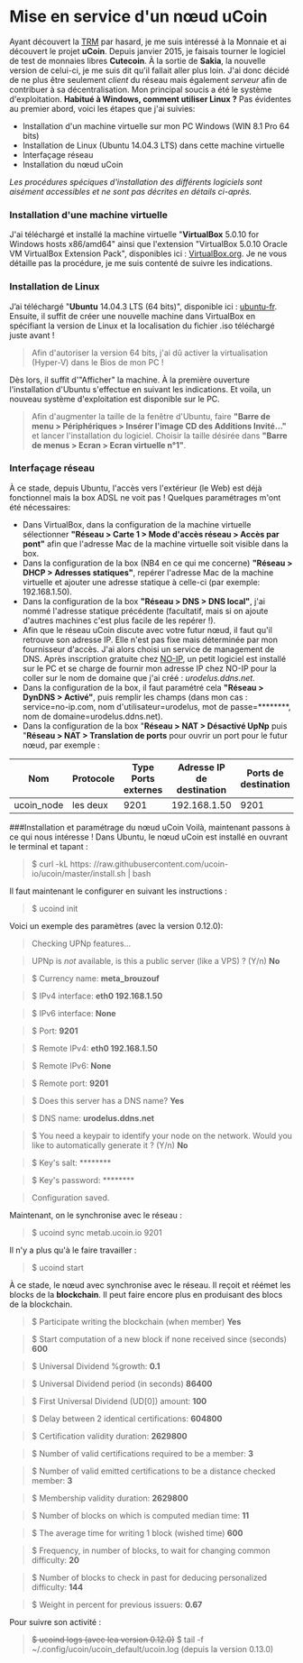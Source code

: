 Mise en service d'un nœud uCoin
=
Ayant découvert la [TRM](http://www.creationmonetaire.info/2012/11/theorie-relative-de-la-monnaie-2-718.html) par hasard, je me suis intéressé à la Monnaie et ai découvert le projet **uCoin**. Depuis janvier 2015, je faisais tourner le logiciel de test de monnaies libres **Cutecoin**.
À la sortie de **Sakia**, la nouvelle version de celui-ci, je me suis dit qu'il fallait aller plus loin. J'ai donc décidé de ne plus être seulement _client_ du réseau mais également _serveur_ afin de contribuer à sa décentralisation.
Mon principal soucis a été le système d'exploitation. **Habitué à Windows, comment utiliser Linux ?** Pas évidentes au premier abord, voici les étapes que j'ai suivies:
 
* Installation d'un machine virtuelle sur mon PC Windows (WIN 8.1 Pro 64 bits)
* Installation de Linux (Ubuntu 14.04.3 LTS) dans cette machine virtuelle
* Interfaçage réseau
* Installation du nœud uCoin

_Les procédures spéciques d'installation des différents logiciels sont aisément accessibles et ne sont pas décrites en détails ci-après._

### Installation d'une machine virtuelle
J'ai téléchargé et installé la machine virtuelle "**VirtualBox** 5.0.10 for Windows hosts  x86/amd64" ainsi que l'extension "VirtualBox 5.0.10 Oracle VM VirtualBox Extension Pack",  disponibles ici : [VirtualBox.org](https://www.virtualbox.org/wiki/Downloadsvirtualbox.org).
Je ne vous détaille pas la procédure, je me suis contenté de suivre les indications.
### Installation de Linux
J’ai téléchargé "**Ubuntu** 14.04.3 LTS (64 bits)", disponible ici : [ubuntu-fr](https://www.ubuntu-fr.org/telechargement).
Ensuite, il suffit de créer une nouvelle machine dans VirtualBox en spécifiant la version de Linux et la localisation du fichier .iso téléchargé juste avant !
>Afin d'autoriser la version 64 bits, j'ai dû activer la virtualisation (Hyper-V) dans le Bios de mon PC !

Dès lors, il suffit d'"Afficher" la machine. À la première ouverture l'installation d'Ubuntu s'effectue en suivant les indications.
Et voila, un nouveau système d'exploitation est disponible sur le PC.
> Afin d'augmenter la taille de la fenêtre d'Ubuntu, faire **"Barre de menu > Périphériques > Insérer l'image CD des Additions Invité…"** et lancer l'installation du logiciel. Choisir la taille désirée dans **"Barre de menus > Ecran > Ecran virtuelle n°1"**.

### Interfaçage réseau
À ce stade, depuis Ubuntu, l'accès vers l'extérieur (le Web) est déjà fonctionnel mais la box ADSL ne voit pas ! Quelques paramétrages m'ont été nécessaires:

- Dans VirtualBox,  dans la configuration de la machine virtuelle sélectionner **"Réseau >  Carte 1 > Mode d'accès réseau > Accès par pont"** afin que l'adresse Mac de la machine virtuelle soit visible dans la box.
- Dans la configuration de la box (NB4 en ce qui me concerne) **"Réseau > DHCP > Adresses statiques"**,  repérer l'adresse Mac de la machine virtuelle et ajouter une adresse statique à celle-ci (par exemple: 192.168.1.50).
- Dans la configuration de la box **"Réseau > DNS > DNS local"**, j'ai nommé l'adresse statique précédente (facultatif, mais si on ajoute d'autres machines c'est plus facile de les repérer !).
- Afin que le réseau uCoin discute avec votre futur nœud, il faut qu'il retrouve son adresse IP. Elle n'est pas fixe mais déterminée par mon fournisseur d'accès. J'ai alors choisi un service de management de DNS. Après inscription gratuite chez [NO-IP](https://www.noip.com/), un petit logiciel est installé sur le PC et se charge de fournir mon adresse IP chez NO-IP pour la coller sur le nom de domaine que j'ai créé : _urodelus.ddns.net_.
- Dans la configuration de la box, il faut paramétré cela **"Réseau > DynDNS > Activé"**, puis remplir les champs (dans mon cas : service=no-ip.com, nom d'utilisateur=urodelus, mot de passe=\********, nom de domaine=urodelus.ddns.net).
- Dans la configuration de la box "**Réseau > NAT > Désactivé UpNp** puis "**Réseau > NAT > Translation de ports** pour ouvrir un port pour le futur nœud, par exemple :

Nom         | Protocole  | Type Ports externes | Adresse IP de destination | Ports de destination
----------- | ---------- | ------------------- | ------------------------- | --------------------
ucoin_node  | les deux   | 9201                | 192.168.1.50              | 9201

###Installation et paramétrage du nœud uCoin
 Voilà, maintenant passons à ce qui nous intéresse ! Dans Ubuntu, le nœud uCoin est installé en ouvrant le terminal et tapant :
>$ curl -kL https: //raw.githubusercontent.com/ucoin-io/ucoin/master/install.sh | bash

Il faut maintenant le configurer en suivant les instructions :

>$ ucoind init

Voici un exemple des paramètres (avec la version 0.12.0):
  
> Checking UPNp features...

> UPNp is *not* available, is this a public server (like a VPS) ? (Y/n) **No**

>$ Currency name: **meta_brouzouf**

>$ IPv4 interface: **eth0 192.168.1.50**

>$ IPv6 interface: **None**

>$ Port: **9201**

>$ Remote IPv4: **eth0 192.168.1.50**

> $ Remote IPv6: **None**

> $ Remote port: **9201**

> $ Does this server has a DNS name? **Yes**

> $ DNS name: **urodelus.ddns.net**

> $ You need a keypair to identify your node on the network. Would you like to automatically generate it ? (Y/n) **No**

> $ Key's salt: \********

> $ Key's password: \********

> Configuration saved.

Maintenant, on le synchronise avec le réseau :	
>$ ucoind sync metab.ucoin.io 9201
    
Il n'y a plus qu'à le faire travailler :
>$ ucoind start

À ce stade, le nœud avec synchronise avec le réseau. Il reçoit et réémet les blocks de la **blockchain**.
Il peut faire encore plus en produisant des blocs de la blockchain.


>$ Participate writing the blockchain (when member) **Yes**

>$ Start computation of a new block if none received since (seconds) **600**

>$ Universal Dividend %growth: **0.1**

>$ Universal Dividend period (in seconds) **86400**

>$ First Universal Dividend (UD[0]) amount: **100**

>$ Delay between 2 identical certifications: **604800**

>$ Certification validity duration: **2629800**

>$ Number of valid certifications required to be a member: **3**

>$ Number of valid emitted certifications to be a distance checked member: **3**

>$ Membership validity duration: **2629800**

>$ Number of blocks on which is computed median time: **11**

>$ The average time for writing 1 block (wished time) **600**

>$ Frequency, in number of blocks, to wait for changing common difficulty: **20**

>$ Number of blocks to check in past for deducing personalized difficulty: **144**

>$ Weight in percent for previous issuers: **0.67**

Pour suivre son activité :
>~~$ ucoind logs (avec lea version 0.12.0)~~
>$ tail -f ~/.config/ucoin/ucoin_default/ucoin.log (depuis la version 0.13.0)

